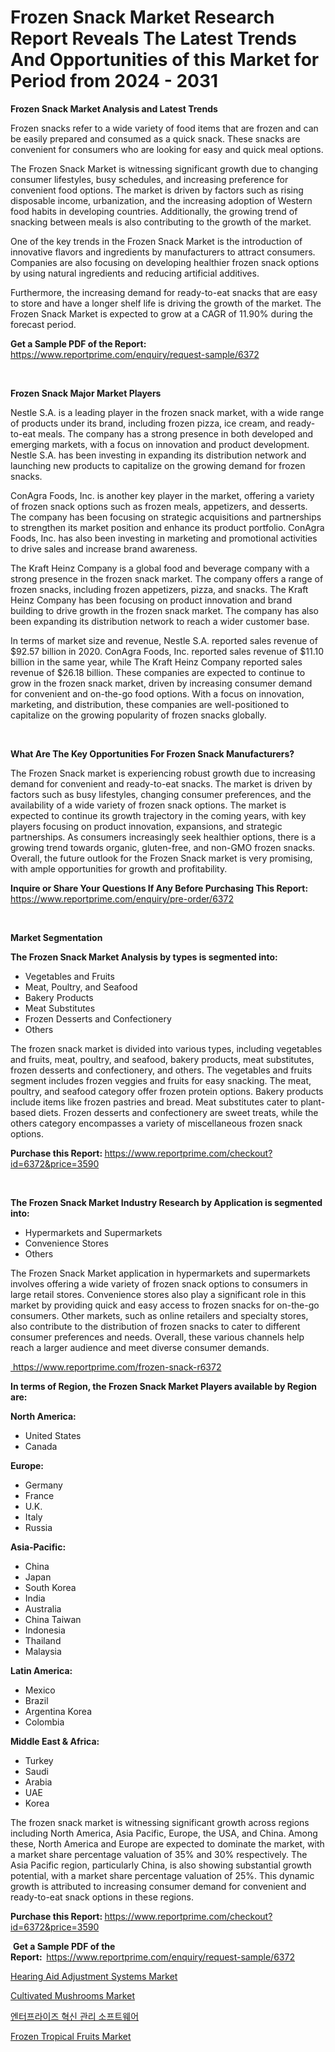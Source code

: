 <p><h1>Frozen Snack Market Research Report Reveals The Latest Trends And Opportunities of this Market for Period from 2024 - 2031</h1></p><p><strong>Frozen Snack Market Analysis and Latest Trends</strong></p>
<p><p>Frozen snacks refer to a wide variety of food items that are frozen and can be easily prepared and consumed as a quick snack. These snacks are convenient for consumers who are looking for easy and quick meal options.</p><p>The Frozen Snack Market is witnessing significant growth due to changing consumer lifestyles, busy schedules, and increasing preference for convenient food options. The market is driven by factors such as rising disposable income, urbanization, and the increasing adoption of Western food habits in developing countries. Additionally, the growing trend of snacking between meals is also contributing to the growth of the market.</p><p>One of the key trends in the Frozen Snack Market is the introduction of innovative flavors and ingredients by manufacturers to attract consumers. Companies are also focusing on developing healthier frozen snack options by using natural ingredients and reducing artificial additives.</p><p>Furthermore, the increasing demand for ready-to-eat snacks that are easy to store and have a longer shelf life is driving the growth of the market. The Frozen Snack Market is expected to grow at a CAGR of 11.90% during the forecast period.</p></p>
<p><strong>Get a Sample PDF of the Report:&nbsp;</strong> <a href="https://www.reportprime.com/enquiry/request-sample/6372">https://www.reportprime.com/enquiry/request-sample/6372</a></p>
<p>&nbsp;</p>
<p><strong>Frozen Snack Major Market Players</strong></p>
<p><p>Nestle S.A. is a leading player in the frozen snack market, with a wide range of products under its brand, including frozen pizza, ice cream, and ready-to-eat meals. The company has a strong presence in both developed and emerging markets, with a focus on innovation and product development. Nestle S.A. has been investing in expanding its distribution network and launching new products to capitalize on the growing demand for frozen snacks.</p><p>ConAgra Foods, Inc. is another key player in the market, offering a variety of frozen snack options such as frozen meals, appetizers, and desserts. The company has been focusing on strategic acquisitions and partnerships to strengthen its market position and enhance its product portfolio. ConAgra Foods, Inc. has also been investing in marketing and promotional activities to drive sales and increase brand awareness.</p><p>The Kraft Heinz Company is a global food and beverage company with a strong presence in the frozen snack market. The company offers a range of frozen snacks, including frozen appetizers, pizza, and snacks. The Kraft Heinz Company has been focusing on product innovation and brand building to drive growth in the frozen snack market. The company has also been expanding its distribution network to reach a wider customer base.</p><p>In terms of market size and revenue, Nestle S.A. reported sales revenue of $92.57 billion in 2020. ConAgra Foods, Inc. reported sales revenue of $11.10 billion in the same year, while The Kraft Heinz Company reported sales revenue of $26.18 billion. These companies are expected to continue to grow in the frozen snack market, driven by increasing consumer demand for convenient and on-the-go food options. With a focus on innovation, marketing, and distribution, these companies are well-positioned to capitalize on the growing popularity of frozen snacks globally.</p></p>
<p>&nbsp;</p>
<p><strong>What Are The Key Opportunities For Frozen Snack Manufacturers?</strong></p>
<p><p>The Frozen Snack market is experiencing robust growth due to increasing demand for convenient and ready-to-eat snacks. The market is driven by factors such as busy lifestyles, changing consumer preferences, and the availability of a wide variety of frozen snack options. The market is expected to continue its growth trajectory in the coming years, with key players focusing on product innovation, expansions, and strategic partnerships. As consumers increasingly seek healthier options, there is a growing trend towards organic, gluten-free, and non-GMO frozen snacks. Overall, the future outlook for the Frozen Snack market is very promising, with ample opportunities for growth and profitability.</p></p>
<p><strong>Inquire or Share Your Questions If Any Before Purchasing This Report:</strong> <a href="https://www.reportprime.com/enquiry/pre-order/6372">https://www.reportprime.com/enquiry/pre-order/6372</a></p>
<p>&nbsp;</p>
<p><strong>Market Segmentation</strong></p>
<p><strong>The Frozen Snack Market Analysis by types is segmented into:</strong></p>
<p><ul><li>Vegetables and Fruits</li><li>Meat, Poultry, and Seafood</li><li>Bakery Products</li><li>Meat Substitutes</li><li>Frozen Desserts and Confectionery</li><li>Others</li></ul></p>
<p><p>The frozen snack market is divided into various types, including vegetables and fruits, meat, poultry, and seafood, bakery products, meat substitutes, frozen desserts and confectionery, and others. The vegetables and fruits segment includes frozen veggies and fruits for easy snacking. The meat, poultry, and seafood category offer frozen protein options. Bakery products include items like frozen pastries and bread. Meat substitutes cater to plant-based diets. Frozen desserts and confectionery are sweet treats, while the others category encompasses a variety of miscellaneous frozen snack options.</p></p>
<p><strong>Purchase this Report:&nbsp;</strong><a href="https://www.reportprime.com/checkout?id=6372&price=3590">https://www.reportprime.com/checkout?id=6372&price=3590</a></p>
<p>&nbsp;</p>
<p><strong>The Frozen Snack Market Industry Research by Application is segmented into:</strong></p>
<p><ul><li>Hypermarkets and Supermarkets</li><li>Convenience Stores</li><li>Others</li></ul></p>
<p><p>The Frozen Snack Market application in hypermarkets and supermarkets involves offering a wide variety of frozen snack options to consumers in large retail stores. Convenience stores also play a significant role in this market by providing quick and easy access to frozen snacks for on-the-go consumers. Other markets, such as online retailers and specialty stores, also contribute to the distribution of frozen snacks to cater to different consumer preferences and needs. Overall, these various channels help reach a larger audience and meet diverse consumer demands.</p></p>
<p><a href="https://www.reportprime.com/frozen-snack-r6372">&nbsp;https://www.reportprime.com/frozen-snack-r6372</a></p>
<p><strong>In terms of Region, the Frozen Snack Market Players available by Region are:</strong></p>
<p>
    <p> <strong> North America: </strong>
        <ul>
            <li>United States</li>
            <li>Canada</li>
        </ul>
        </p> 
    <p> <strong> Europe: </strong>
        <ul>
            <li>Germany</li>
            <li>France</li>
            <li>U.K.</li>
            <li>Italy</li>
            <li>Russia</li>
        </ul>
        </p> 
    <p> <strong> Asia-Pacific: </strong>
        <ul>
            <li>China</li>
            <li>Japan</li>
            <li>South Korea</li>
            <li>India</li>
            <li>Australia</li>
            <li>China Taiwan</li>
            <li>Indonesia</li>
            <li>Thailand</li>
            <li>Malaysia</li>
        </ul>
        </p> 
    <p> <strong> Latin America: </strong>
        <ul>
            <li>Mexico</li>
            <li>Brazil</li>
            <li>Argentina Korea</li>
            <li>Colombia</li>
        </ul>
        </p> 
    <p> <strong> Middle East & Africa: </strong>
        <ul>
            <li>Turkey</li>
            <li>Saudi</li>
            <li>Arabia</li>
            <li>UAE</li>
            <li>Korea</li>
        </ul>
    </p>
    </p>
<p><p>The frozen snack market is witnessing significant growth across regions including North America, Asia Pacific, Europe, the USA, and China. Among these, North America and Europe are expected to dominate the market, with a market share percentage valuation of 35% and 30% respectively. The Asia Pacific region, particularly China, is also showing substantial growth potential, with a market share percentage valuation of 25%. This dynamic growth is attributed to increasing consumer demand for convenient and ready-to-eat snack options in these regions.</p></p>
<p><strong>Purchase this Report: </strong><a href="https://www.reportprime.com/checkout?id=6372&price=3590">https://www.reportprime.com/checkout?id=6372&price=3590</a></p>
<p>&nbsp;<strong>Get a Sample PDF of the Report:&nbsp;&nbsp;</strong><a href="https://www.reportprime.com/enquiry/request-sample/6372">https://www.reportprime.com/enquiry/request-sample/6372</a></p>
<p><strong></strong></p>
<p><p><a href="https://issuu.com/reportprime-2/docs/hearing-aid-adjustment-systems-market-size-2030.pp">Hearing Aid Adjustment Systems Market</a></p><p><a href="https://github.com/marloy8/Market-Research-Report-List-3/blob/main/cultivated-mushrooms-market.md">Cultivated Mushrooms Market</a></p><p><a href="https://github.com/fernandotryO5lson96765/Market-Research-Report-List-1/blob/main/545123717418.md">엔터프라이즈 혁신 관리 소프트웨어</a></p><p><a href="https://github.com/WillieWoodard/Market-Research-Report-List-4/blob/main/frozen-tropical-fruits-market.md">Frozen Tropical Fruits Market</a></p></p>